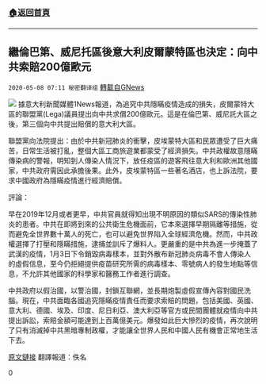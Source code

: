 ###  [:house:返回首頁](https://github.com/ourhimalayas/txt)
---

## 繼倫巴第、威尼托區後意大利皮爾蒙特區也決定：向中共索賠200億歐元
`2020-05-08 07:11 秘密翻译组` [轉載自GNews](https://gnews.org/zh-hant/197243/)

![](https://s3.amazonaws.com/gnews-media-offload/wp-content/uploads/2020/05/08070956/%E7%BB%A7%E4%BC%A6%E5%B7%B4%E7%AC%AC%E3%80%81%E5%A8%81%E5%B0%BC%E6%89%98%E5%8C%BA%E5%90%8E%E6%84%8F%E5%A4%A7%E5%88%A9%E7%9A%AE%E5%B0%94%E8%92%99%E7%89%B9%E5%8C%BA%E4%B9%9F%E5%86%B3%E5%AE%9A%EF%BC%9A%E5%90%91%E4%B8%AD%E5%85%B1%E7%B4%A2%E8%B5%94200%E4%BA%BF%E6%AC%A7%E5%85%83.jpg)
據意大利新聞媒體1News報道，為追究中共隱瞞疫情造成的損失，皮爾蒙特大區的聯盟黨(Lega)議員提出向中共求償200億歐元。這是在倫巴第、威尼託大區之後，第三個向中共提出賠償的意大利大區。

聯盟黨向法院提出：由於中共新冠肺炎的衝擊，皮埃蒙特大區和民眾遭受了巨大痛苦，日常生活被打亂，整個大區工商旅遊業都蒙受了經濟損失。中共政權故意隱瞞傳染病的警報，明知到人傳染人情況下，放任疫區的遊客飛往意大利和歐洲其他國家，中共政府需因此承擔後果。此外，皮埃蒙特區一些著名酒店，也上訴法院，要求中國政府為隱瞞疫情進行經濟賠償。

評論：

早在2019年12月或者更早，中共官員就得知出現不明原因的類似SARS的傳染性肺炎的患者。中共在即將到來的公共衛生危機面前，它本來選擇早期隔離等措施，從而避免全世界數十萬人的死亡，也可以避免世界陷入全球經濟危機。然而，中共政權選擇了打壓和隱瞞措施，逮捕並訓斥了爆料人。更嚴重的是中共為進一步掩蓋了武漢的疫情，1月3日下令銷毀病毒樣本，並對外散布新冠肺炎病毒不會人傳染人的虛假信息，至今仍拒絕提供疫苗研究所需的病毒樣本、零號病人的發生地點等信息，不允許其他國家的科學家和醫務工作者進行調查。

中共政府以假治國，以警治國，封鎖互聯網，並長期炮製虛假宣傳內容對國民洗腦。現在，中共面臨各國追究隱瞞疫情責任而要求索賠的問題，包括美國、英國、意大利、德國、埃及、印度、尼日利亞、澳大利亞等官方或民間團體就疫情向中共提出訴訟，索賠金額可能達到上百萬億美元。爆發如此巨大慘烈的疫情，再次說明了只有消滅掉中共黑暗專制政權，才能讓全世界人民和中國人民有機會正常地生活下去。

[原文鏈接](https://www.news1.news/n1/2020/05/coronavirus-the-league-in-piedmont-lets-sue-china-for-20-billion-la-stampa-2.html)
翻譯報道：佚名

0
